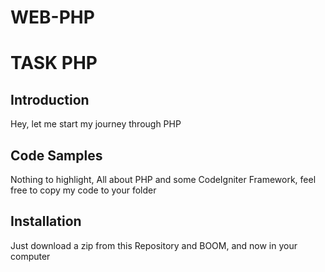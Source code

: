 # WEB-PHP

# TASK PHP

## Introduction

Hey, let me start my journey through PHP

## Code Samples

Nothing to highlight, All about PHP and some CodeIgniter Framework, feel free to copy my code to your folder

## Installation

Just download a zip from this Repository and BOOM, and now in your computer
